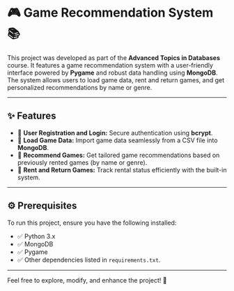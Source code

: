 # 🎮 Game Recommendation System 📚  
This project was developed as part of the **Advanced Topics in Databases** course. It features a game recommendation system with a user-friendly interface powered by **Pygame** and robust data handling using **MongoDB**. The system allows users to load game data, rent and return games, and get personalized recommendations by name or genre.  

---

## ✨ Features  
- 🔐 **User Registration and Login:** Secure authentication using **bcrypt**.  
- 📂 **Load Game Data:** Import game data seamlessly from a CSV file into **MongoDB**.  
- 🎯 **Recommend Games:** Get tailored game recommendations based on previously rented games (by name or genre).  
- 📀 **Rent and Return Games:** Track rental status efficiently with the built-in system.  

---

## ⚙️ Prerequisites  
To run this project, ensure you have the following installed:  
- ✅ Python 3.x  
- ✅ MongoDB  
- ✅ Pygame  
- ✅ Other dependencies listed in `requirements.txt`.  

---

Feel free to explore, modify, and enhance the project! 🚀  
